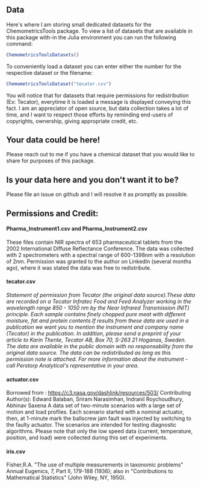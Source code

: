 ## Data
Here's where I am storing small dedicated datasets for the ChemometricsTools package. To view a list of datasets that are available in this package with-in the Julia environment you can run the following command:
```Julia
ChemometricsToolsDatasets()
```

To conveniently load a dataset you can enter either the number for the respective dataset or the filename:
```Julia
ChemometricsToolsDataset("tecator.csv")
```

You will notice that for datasets that require permissions for redistribution (Ex: Tecator), everytime it is loaded a message is displayed conveying this fact. I am an appreciator of open source, but data collection takes a lot of time, and I want to respect those efforts by reminding end-users of copyrights, ownership, giving appropriate credit, etc.

## Your data could be here!
Please reach out to me if you have a chemical dataset that you would like to share for purposes of this package.

## Is your data here and you don't want it to be?
Please file an issue on github and I will resolve it as promptly as possible.

## Permissions and Credit:

#### Pharma_Instrument1.csv and Pharma_Instrument2.csv
These files contain NIR spectra of 653 pharmaceutical tablets from the 2002 International Diffuse Reflectance Conference. The data was collected with 2 spectrometers with a spectral range of 600-1398nm with a resolution of 2nm. Permission was granted to the author on LinkedIn (several months ago), where it was stated the data was free to redistribute. 

#### tecator.csv
*Statement of permission from Tecator (the original data source).These data are recorded on a Tecator Infratec Food and Feed Analyzer working in the wavelength range 850 - 1050 nm by the Near Infrared Transmission (NIT) principle. Each sample contains finely chopped pure meat with different moisture, fat and protein contents.If results from these data are used in a publication we want you to mention the instrument and company name (Tecator) in the publication. In addition, please send a preprint of your article to Karin Thente, Tecator AB, Box 70, S-263 21 Hoganas, Sweden. The data are available in the public domain with no responsability from the original data source. The data can be redistributed as long as this permission note is attached. For more information about the instrument - call Perstorp Analytical's representative in your area.*

#### actuator.csv
Borrowed from : https://c3.nasa.gov/dashlink/resources/503/
Contributing Author(s): Edward Balaban, Sriram Narasimhan, Indranil Roychoudhury, Abhinav Saxena
A data set of two-minute scenarios with a large set of motion and load profiles. Each scenario started with a nominal actuator, then, at 1-minute mark the ballscrew jam fault was injected by switching to the faulty actuator. The scenarios are intended for testing diagnostic algorithms. Please note that only the low speed data (current, temperature, position, and load) were collected during this set of experiments.

#### iris.csv
Fisher,R.A. "The use of multiple measurements in taxonomic problems" Annual Eugenics, 7, Part II, 179-188
(1936); also in "Contributions to Mathematical Statistics" (John Wiley, NY, 1950).
